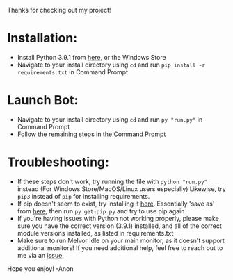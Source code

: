 Thanks for checking out my project!

# Installation:

* Install Python 3.9.1 from [here](https://www.python.org/downloads/), or the Windows Store
* Navigate to your install directory using `cd` and run `pip install -r requirements.txt` in Command Prompt

# Launch Bot:
* Navigate to your install directory using `cd` and run `py "run.py"` in Command Prompt
* Follow the remaining steps in the Command Prompt

# Troubleshooting:

* If these steps don't work, try running the file with `python "run.py"` instead (For Windows Store/MacOS/Linux users especially) Likewise, try `pip3` instead of `pip` for installing requirements.
* If pip doesn't seem to exist, try installing it [here](https://pip.pypa.io/en/stable/installing/). Essentially 'save as' from [here](https://bootstrap.pypa.io/get-pip.py), then run `py get-pip.py` and try to use pip again
* If you're having issues with Python not working properly, please make sure you have the correct version (3.9.1) installed, and all of the correct module versions installed, as listed in requirements.txt
* Make sure to run Melvor Idle on your main monitor, as it doesn't support additional monitors!
If you need additional help, feel free to reach out to me via an [issue](https://github.com/connorhamm/melvor_idle/issues).

Hope you enjoy!
-Anon